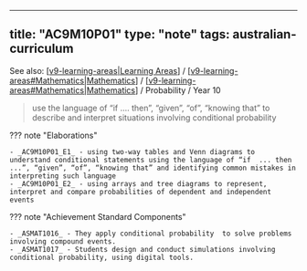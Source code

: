 
---
title: "AC9M10P01"
type: "note"
tags: australian-curriculum
---

See also: [[v9-learning-areas|Learning Areas]] / [[v9-learning-areas#Mathematics|Mathematics]] / [[v9-learning-areas#Mathematics|Mathematics]] / Probability / Year 10

> use the language of “if .... then”, “given”, “of”, “knowing that” to describe and interpret situations involving conditional probability

??? note "Elaborations"

	- _AC9M10P01_E1_ - using two-way tables and Venn diagrams to understand conditional statements using the language of “if  ... then ...”, “given”, “of”, “knowing that” and identifying common mistakes in interpreting such language
	- _AC9M10P01_E2_ - using arrays and tree diagrams to represent, interpret and compare probabilities of dependent and independent events
??? note "Achievement Standard Components"

	- _ASMAT1016_ - They apply conditional probability  to solve problems involving compound events.
	- _ASMAT1017_ - Students design and conduct simulations involving conditional probability, using digital tools.

[//begin]: # "Autogenerated link references for markdown compatibility"
[v9-learning-areas|Learning Areas]: ../v9-learning-areas "Learning Areas"
[v9-learning-areas#Mathematics|Mathematics]: ../v9-learning-areas "Learning Areas"
[//end]: # "Autogenerated link references"
